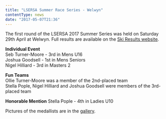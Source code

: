```yaml
---
title: "LSERSA Summer Race Series - Welwyn"
contentType: news
date: "2017-05-07T21:36"
---
```


The first round of the LSERSA 2017 Summer Series was held on Saturday 29th April at Welwyn. Full results are available on the [Ski Results website](https://skiresults.co.uk/events/797).

**Individual Event**\
Seb Turner-Moore - 3rd in Mens U16\
Joshua Goodsell - 1st in Mens Seniors\
Nigel Hilliard - 3rd in Masters 2

**Fun Teams**\
Ollie Turner-Moore was a member of the 2nd-placed team\
Stella Pople, Nigel Hilliard and Joshua Goodsell were members of the 3rd-placed team

**Honorable Mention**
Stella Pople - 4th in Ladies U10

Pictures of the medallists are in the [gallery](/gallery/2017).
